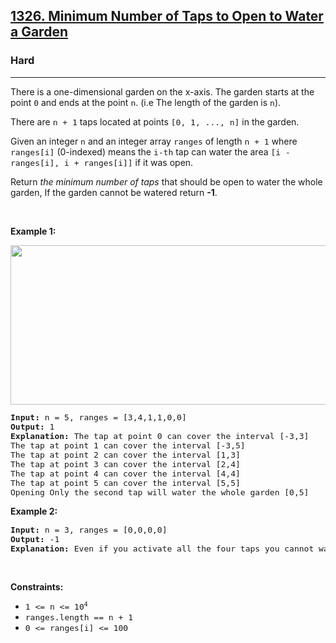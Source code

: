 <h2><a href="https://leetcode.com/problems/minimum-number-of-taps-to-open-to-water-a-garden/">1326. Minimum Number of Taps to Open to Water a Garden</a></h2><h3>Hard</h3><hr><div speechify-initial-font-size="14px" style="font-size: 14px;"><p speechify-initial-font-size="14px" style="font-size: 14px;">There is a one-dimensional garden on the x-axis. The garden starts at the point <code speechify-initial-font-size="13px" style="font-size: 13px;">0</code> and ends at the point <code speechify-initial-font-size="13px" style="font-size: 13px;">n</code>. (i.e The length of the garden is <code speechify-initial-font-size="13px" style="font-size: 13px;">n</code>).</p>

<p speechify-initial-font-size="14px" style="font-size: 14px;">There are <code speechify-initial-font-size="13px" style="font-size: 13px;">n + 1</code> taps located at points <code speechify-initial-font-size="13px" style="font-size: 13px;">[0, 1, ..., n]</code> in the garden.</p>

<p speechify-initial-font-size="14px" style="font-size: 14px;">Given an integer <code speechify-initial-font-size="13px" style="font-size: 13px;">n</code> and an integer array <code speechify-initial-font-size="13px" style="font-size: 13px;">ranges</code> of length <code speechify-initial-font-size="13px" style="font-size: 13px;">n + 1</code> where <code speechify-initial-font-size="13px" style="font-size: 13px;">ranges[i]</code> (0-indexed) means the <code speechify-initial-font-size="13px" style="font-size: 13px;">i-th</code> tap can water the area <code speechify-initial-font-size="13px" style="font-size: 13px;">[i - ranges[i], i + ranges[i]]</code> if it was open.</p>

<p speechify-initial-font-size="14px" style="font-size: 14px;">Return <em speechify-initial-font-size="14px" style="font-size: 14px;">the minimum number of taps</em> that should be open to water the whole garden, If the garden cannot be watered return <strong speechify-initial-font-size="14px" style="font-size: 14px;">-1</strong>.</p>

<p speechify-initial-font-size="14px" style="font-size: 14px;">&nbsp;</p>
<p speechify-initial-font-size="14px" style="font-size: 14px;"><strong class="example" speechify-initial-font-size="14px" style="font-size: 14px;">Example 1:</strong></p>
<img alt="" src="https://assets.leetcode.com/uploads/2020/01/16/1685_example_1.png" style="width: 525px; height: 255px; font-size: 14px;" speechify-initial-font-size="14px">
<pre speechify-initial-font-size="13px" style="font-size: 13px;"><strong speechify-initial-font-size="13px" style="font-size: 13px;">Input:</strong> n = 5, ranges = [3,4,1,1,0,0]
<strong speechify-initial-font-size="13px" style="font-size: 13px;">Output:</strong> 1
<strong speechify-initial-font-size="13px" style="font-size: 13px;">Explanation:</strong> The tap at point 0 can cover the interval [-3,3]
The tap at point 1 can cover the interval [-3,5]
The tap at point 2 can cover the interval [1,3]
The tap at point 3 can cover the interval [2,4]
The tap at point 4 can cover the interval [4,4]
The tap at point 5 can cover the interval [5,5]
Opening Only the second tap will water the whole garden [0,5]
</pre>

<p speechify-initial-font-size="14px" style="font-size: 14px;"><strong class="example" speechify-initial-font-size="14px" style="font-size: 14px;">Example 2:</strong></p>

<pre speechify-initial-font-size="13px" style="font-size: 13px;"><strong speechify-initial-font-size="13px" style="font-size: 13px;">Input:</strong> n = 3, ranges = [0,0,0,0]
<strong speechify-initial-font-size="13px" style="font-size: 13px;">Output:</strong> -1
<strong speechify-initial-font-size="13px" style="font-size: 13px;">Explanation:</strong> Even if you activate all the four taps you cannot water the whole garden.
</pre>

<p speechify-initial-font-size="14px" style="font-size: 14px;">&nbsp;</p>
<p speechify-initial-font-size="14px" style="font-size: 14px;"><strong speechify-initial-font-size="14px" style="font-size: 14px;">Constraints:</strong></p>

<ul speechify-initial-font-size="14px" style="font-size: 14px;">
	<li speechify-initial-font-size="14px" style="font-size: 14px;"><code speechify-initial-font-size="13px" style="font-size: 13px;">1 &lt;= n &lt;= 10<sup speechify-initial-font-size="9.75px" style="font-size: 9.75px;">4</sup></code></li>
	<li speechify-initial-font-size="14px" style="font-size: 14px;"><code speechify-initial-font-size="13px" style="font-size: 13px;">ranges.length == n + 1</code></li>
	<li speechify-initial-font-size="14px" style="font-size: 14px;"><code speechify-initial-font-size="13px" style="font-size: 13px;">0 &lt;= ranges[i] &lt;= 100</code></li>
</ul>
</div>